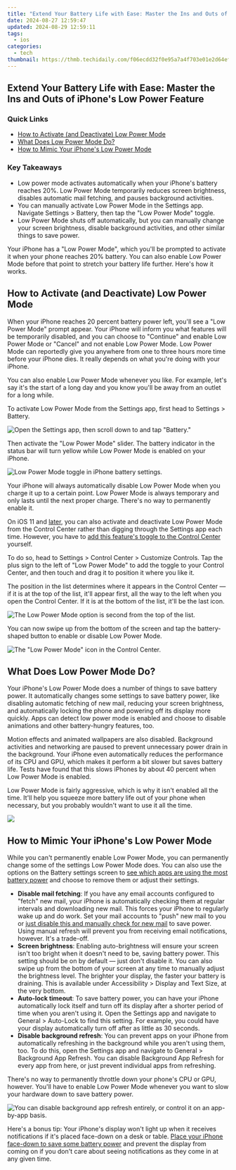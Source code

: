 ```yaml
---
title: "Extend Your Battery Life with Ease: Master the Ins and Outs of iPhone's Low Power Feature"
date: 2024-08-27 12:59:47
updated: 2024-08-29 12:59:11
tags:
  - ios
categories:
  - tech
thumbnail: https://thmb.techidaily.com/f06ecdd32f0e95a7a4f703e01e2d64ef66252665cb47e60c44797d0e0a016c7b.jpg
---
```


## Extend Your Battery Life with Ease: Master the Ins and Outs of iPhone's Low Power Feature

### Quick Links

* [How to Activate (and Deactivate) Low Power Mode](https://www.howtogeek.com/229224/how-to-use-low-power-mode-on-an-iphone-and-what-exactly-it-does/#how-to-activate-and-deactivate-low-power-mode)
* [What Does Low Power Mode Do?](https://some-techniques.techidaily.com/in-2024-expertise-acquiring-the-best-unboxing-tunes-and-melodies/)
* [How to Mimic Your iPhone's Low Power Mode](https://win-answers.techidaily.com/beat-the-bugs-a-guide-to-ensuring-smooth-launches-of-saints-row-on-pc-systems/)

### Key Takeaways

* Low power mode activates automatically when your iPhone's battery reaches 20%. Low Power Mode temporarily reduces screen brightness, disables automatic mail fetching, and pauses background activities.
* You can manually activate Low Power Mode in the Settings app. Navigate Settings > Battery, then tap the "Low Power Mode" toggle.
* Low Power Mode shuts off automatically, but you can manually change your screen brightness, disable background activities, and other similar things to save power.

 Your iPhone has a "Low Power Mode", which you'll be prompted to activate it when your phone reaches 20% battery. You can also enable Low Power Mode before that point to stretch your battery life further. Here's how it works.

##  How to Activate (and Deactivate) Low Power Mode

 When your iPhone reaches 20 percent battery power left, you'll see a "Low Power Mode" prompt appear. Your iPhone will inform you what features will be temporarily disabled, and you can choose to "Continue" and enable Low Power Mode or "Cancel" and not enable Low Power Mode. Low Power Mode can reportedly give you anywhere from one to three hours more time before your iPhone dies. It really depends on what you're doing with your iPhone.

 You can also enable Low Power Mode whenever you like. For example, let's say it's the start of a long day and you know you'll be away from an outlet for a long while.

 To activate Low Power Mode from the Settings app, first head to Settings > Battery.

![Open the Settings app, then scroll down to and tap "Battery."](https://static1.howtogeekimages.com/wordpress/wp-content/uploads/2023/09/tap-the-battery-button.png) 

 Then activate the "Low Power Mode" slider. The battery indicator in the status bar will turn yellow while Low Power Mode is enabled on your iPhone. 

![Low Power Mode toggle in iPhone battery settings.](https://static1.howtogeekimages.com/wordpress/wp-content/uploads/2023/09/lower-power-mode-toggle.png) 

 Your iPhone will always automatically disable Low Power Mode when you charge it up to a certain point. Low Power Mode is always temporary and only lasts until the next proper charge. There's no way to permanently enable it.

 On iOS 11 and [later](https://some-guidance.techidaily.com/new-top-13-effortless-revenue-strategies-for-newbies-on-reddit/), you can also activate and deactivate Low Power Mode from the Control Center rather than digging through the Settings app each time. However, you have to [add this feature's toggle to the Control Center](https://twitter-videos.techidaily.com/in-2024-gif-galore-converting-tweet-videos-at-zero-cost/) yourself.

 To do so, head to Settings > Control Center > Customize Controls. Tap the plus sign to the left of "Low Power Mode" to add the toggle to your Control Center, and then touch and drag it to position it where you like it.

 The position in the list determines where it appears in the Control Center — if it is at the top of the list, it'll appear first, all the way to the left when you open the Control Center. If it is at the bottom of the list, it'll be the last icon. 

![The Low Power Mode option is second from the top of the list.](https://static1.howtogeekimages.com/wordpress/wp-content/uploads/2023/09/low-power-mode-inthe-control-center.png) 

 You can now swipe up from the bottom of the screen and tap the battery-shaped button to enable or disable Low Power Mode.

![The "Low Power Mode" icon in the Control Center.](https://static1.howtogeekimages.com/wordpress/wp-content/uploads/2023/09/low-power-mode-can-be-toggled-in-control-center.png) 

##  What Does Low Power Mode Do? 

 Your iPhone's Low Power Mode does a number of things to save battery power. It automatically changes some settings to save battery power, like disabling automatic fetching of new mail, reducing your screen brightness, and automatically locking the phone and powering off its display more quickly. Apps can detect low power mode is enabled and choose to disable animations and other battery-hungry features, too.

 Motion effects and animated wallpapers are also disabled. Background activities and networking are paused to prevent unnecessary power drain in the background. Your iPhone even automatically reduces the performance of its CPU and GPU, which makes it perform a bit slower but saves battery life. Tests have found that this slows iPhones by about 40 percent when Low Power Mode is enabled.

 Low Power Mode is fairly aggressive, which is why it isn't enabled all the time. It'll help you squeeze more battery life out of your phone when necessary, but you probably wouldn't want to use it all the time.

![](https://static1.howtogeekimages.com/wordpress/wp-content/uploads/2017/09/img_59caa8847adab.png) 

##  How to Mimic Your iPhone's Low Power Mode

 While you can't permanently enable Low Power Mode, you can permanently change some of the settings Low Power Mode does. You can also use the options on the Battery settings screen to [see which apps are using the most battery power](https://screen-mirror.techidaily.com/in-2024-recommended-best-applications-for-mirroring-your-infinix-hot-30i-screen-drfone-by-drfone-android/) and choose to remove them or adjust their settings.

* **Disable mail fetching**: If you have any email accounts configured to "fetch" new mail, your iPhone is automatically checking them at regular intervals and downloading new mail. This forces your iPhone to regularly wake up and do work. Set your mail accounts to "push" new mail to you or [just disable this and manually check for new mail](https://twitter-videos.techidaily.com/a-step-by-written-by-a-lawyer-in-2024/) to save power. Using manual refresh will prevent you from receiving email notifications, however. It's a trade-off.
* **Screen brightness**: Enabling auto-brightness will ensure your screen isn't too bright when it doesn't need to be, saving battery power. This setting should be on by default — just don't disable it. You can also swipe up from the bottom of your screen at any time to manually adjust the brightness level. The brighter your display, the faster your battery is draining. This is available under Accessibility > Display and Text Size, at the very bottom.
* **Auto-lock timeout**: To save battery power, you can have your iPhone automatically lock itself and turn off its display after a shorter period of time when you aren't using it. Open the Settings app and navigate to General > Auto-Lock to find this setting. For example, you could have your display automatically turn off after as little as 30 seconds.
* **Disable background refresh**: You can prevent apps on your iPhone from automatically refreshing in the background while you aren't using them, too. To do this, open the Settings app and navigate to General > Background App Refresh. You can disable Background App Refresh for every app from here, or just prevent individual apps from refreshing.

 There's no way to permanently throttle down your phone's CPU or GPU, however. You'll have to enable Low Power Mode whenever you want to slow your hardware down to save battery power.

![You can disable background app refresh entirely, or control it on an app-by-app basis.](https://static1.howtogeekimages.com/wordpress/wp-content/uploads/2023/09/background-app-refresh.png) 

 Here's a bonus tip: Your iPhone's display won't light up when it receives notifications if it's placed face-down on a desk or table. [Place your iPhone face-down to save some battery power](https://bypass-frp.techidaily.com/ultimate-guide-from-vivo-s17-pro-frp-bypass-by-drfone-android/) and prevent the display from coming on if you don't care about seeing notifications as they come in at any given time.

<ins class="adsbygoogle"
     style="display:block"
     data-ad-format="autorelaxed"
     data-ad-client="ca-pub-7571918770474297"
     data-ad-slot="1223367746"></ins>



<ins class="adsbygoogle"
     style="display:block"
     data-ad-client="ca-pub-7571918770474297"
     data-ad-slot="8358498916"
     data-ad-format="auto"
     data-full-width-responsive="true"></ins>
